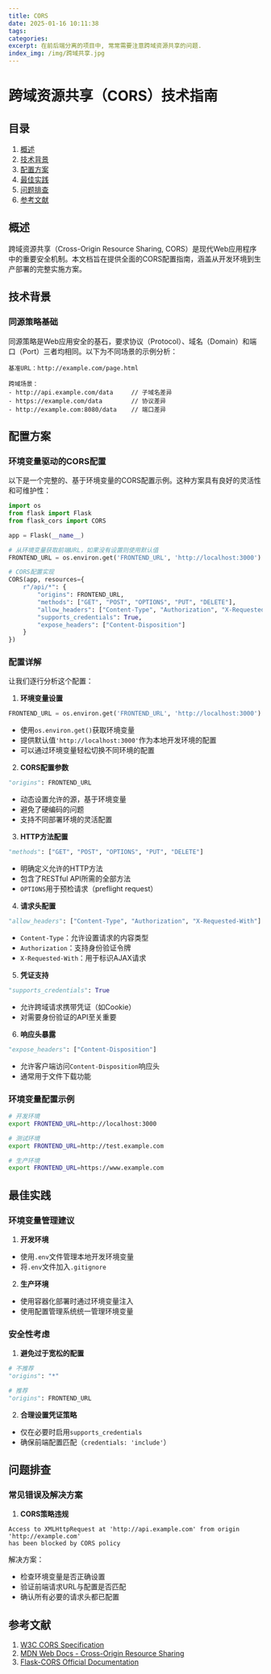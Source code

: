 ```yaml
---
title: CORS
date: 2025-01-16 10:11:38
tags:
categories:
excerpt: 在前后端分离的项目中, 常常需要注意跨域资源共享的问题.
index_img: /img/跨域共享.jpg
---
```


# 跨域资源共享（CORS）技术指南

## 目录
1. [概述](#概述)
2. [技术背景](#技术背景)
3. [配置方案](#配置方案)
4. [最佳实践](#最佳实践)
5. [问题排查](#问题排查)
6. [参考文献](#参考文献)

## 概述

跨域资源共享（Cross-Origin Resource Sharing, CORS）是现代Web应用程序中的重要安全机制。本文档旨在提供全面的CORS配置指南，涵盖从开发环境到生产部署的完整实施方案。

## 技术背景

### 同源策略基础

同源策略是Web应用安全的基石，要求协议（Protocol）、域名（Domain）和端口（Port）三者均相同。以下为不同场景的示例分析：

```plaintext
基准URL：http://example.com/page.html

跨域场景：
- http://api.example.com/data     // 子域名差异
- https://example.com/data        // 协议差异
- http://example.com:8080/data    // 端口差异
```

## 配置方案

### 环境变量驱动的CORS配置

以下是一个完整的、基于环境变量的CORS配置示例。这种方案具有良好的灵活性和可维护性：

```python
import os
from flask import Flask
from flask_cors import CORS

app = Flask(__name__)

# 从环境变量获取前端URL，如果没有设置则使用默认值
FRONTEND_URL = os.environ.get('FRONTEND_URL', 'http://localhost:3000')

# CORS配置实现
CORS(app, resources={
    r"/api/*": {
        "origins": FRONTEND_URL,
        "methods": ["GET", "POST", "OPTIONS", "PUT", "DELETE"],
        "allow_headers": ["Content-Type", "Authorization", "X-Requested-With"],
        "supports_credentials": True,
        "expose_headers": ["Content-Disposition"]
    }
})
```

### 配置详解

让我们逐行分析这个配置：

1. **环境变量设置**
```python
FRONTEND_URL = os.environ.get('FRONTEND_URL', 'http://localhost:3000')
```
- 使用`os.environ.get()`获取环境变量
- 提供默认值`'http://localhost:3000'`作为本地开发环境的配置
- 可以通过环境变量轻松切换不同环境的配置

2. **CORS配置参数**
```python
"origins": FRONTEND_URL
```
- 动态设置允许的源，基于环境变量
- 避免了硬编码的问题
- 支持不同部署环境的灵活配置

3. **HTTP方法配置**
```python
"methods": ["GET", "POST", "OPTIONS", "PUT", "DELETE"]
```
- 明确定义允许的HTTP方法
- 包含了RESTful API所需的全部方法
- `OPTIONS`用于预检请求（preflight request）

4. **请求头配置**
```python
"allow_headers": ["Content-Type", "Authorization", "X-Requested-With"]
```
- `Content-Type`：允许设置请求的内容类型
- `Authorization`：支持身份验证令牌
- `X-Requested-With`：用于标识AJAX请求

5. **凭证支持**
```python
"supports_credentials": True
```
- 允许跨域请求携带凭证（如Cookie）
- 对需要身份验证的API至关重要

6. **响应头暴露**
```python
"expose_headers": ["Content-Disposition"]
```
- 允许客户端访问`Content-Disposition`响应头
- 通常用于文件下载功能

### 环境变量配置示例

```bash
# 开发环境
export FRONTEND_URL=http://localhost:3000

# 测试环境
export FRONTEND_URL=http://test.example.com

# 生产环境
export FRONTEND_URL=https://www.example.com
```

## 最佳实践

### 环境变量管理建议

1. **开发环境**
- 使用`.env`文件管理本地开发环境变量
- 将`.env`文件加入`.gitignore`

2. **生产环境**
- 使用容器化部署时通过环境变量注入
- 使用配置管理系统统一管理环境变量

### 安全性考虑

1. **避免过于宽松的配置**
```python
# 不推荐
"origins": "*"  

# 推荐
"origins": FRONTEND_URL
```

2. **合理设置凭证策略**
- 仅在必要时启用`supports_credentials`
- 确保前端配置匹配（`credentials: 'include'`）

## 问题排查

### 常见错误及解决方案

1. **CORS策略违规**
```plaintext
Access to XMLHttpRequest at 'http://api.example.com' from origin 'http://example.com' 
has been blocked by CORS policy
```
解决方案：
- 检查环境变量是否正确设置
- 验证前端请求URL与配置是否匹配
- 确认所有必要的请求头都已配置

## 参考文献

1. [W3C CORS Specification](https://fetch.spec.whatwg.org/?locale=zh_CN)
2. [MDN Web Docs - Cross-Origin Resource Sharing](https://developer.mozilla.org/zh-CN/docs/Web/HTTP/CORS)
3. [Flask-CORS Official Documentation](https://flask-cors.readthedocs.io/en/latest/?locale=zh_CN)
